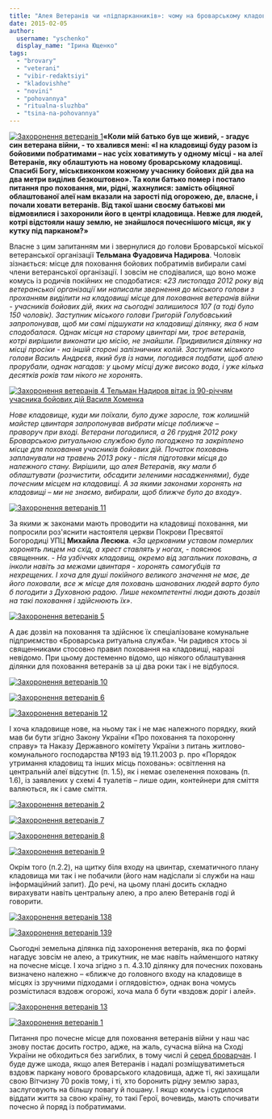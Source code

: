 ```yaml
---
title: "Алея Ветеранів чи «підпарканників»: чому на броварському кладовищі ветеранів ховають вздовж огорожі?"
date: 2015-02-05
author: 
  username: "yschenko"
  display_name: "Ірина Ющенко"
tags: 
  - "brovary"
  - "veterani"
  - "vibir-redaktsiyi"
  - "kladovishhe"
  - "novini"
  - "pohovannya"
  - "ritualna-sluzhba"
  - "tsina-na-pohovannya"
---
```


[![Захоронення ветеранів 1](https://mpz.brovary.org/wp-content/uploads/2015/01/Zahoronennya-veteraniv-1.jpg)](https://mpz.brovary.org/wp-content/uploads/2015/01/Zahoronennya-veteraniv-1.jpg)**«Коли мій батько був ще живий, - згадує син ветерана війни, - то хвалився мені: «І на кладовищі буду разом із бойовими побратимами – нас усіх ховатимуть у одному місці - на алеї Ветеранів, яку облаштують на новому броварському кладовищі. Спасибі Богу, міськвиконком кожному учаснику бойових дій два на два метри виділив безкоштовно». Та коли батько помер і постало питання про поховання, ми, рідні, жахнулися: замість обіцяної облаштованої алеї нам вказали на зарості під огорожею, де, власне, і почали ховати ветеранів. Від такої шани своєму батькові ми відмовилися і захоронили його в центрі кладовища. Невже для людей, котрі відстояли нашу землю, не знайшлося почеснішого місця, як у кутку під парканом?»**

Власне з цим запитанням ми і звернулися до голови Броварської міської ветеранської організації **Тельмана Фуадовича Надирова**. Чоловік зізнається: місце для поховання бойових побратимів вибирали самі члени ветеранської організації. І зовсім не сподівалися, що воно може комусь із родичів покійних не сподобатися: «_23 листопада 2012 року від ветеранської організації ми написали звернення до міського голови з проханням виділити на кладовищі місце для поховання ветеранів війни - учасників бойових дій, яких на сьогодні залишилося 107 (а тоді було 150 чоловік). Заступник міського голови Григорій Голубовський запропонував, щоб ми самі підшукати на кладовищі ділянку, яка б нам сподобалася. Однак місця на старому цвинтарі ми, троє ветеранів, котрі вирішили виконати цю місію, не знайшли. Придивилися ділянку на місці просіки - на іншій стороні залізничних колій. Заступник міського голови Василь Андрєєв, який був із нами, погодився подбати, щоб алею прорубали, однак нагадав: у цьому місці дуже високо вода, і уже кілька десятків років там нікого не хоронять_.

[![Захоронення ветеранів 4 Тельман Надиров вітає із 90-річчям учасника бойових дій Василя Хоменка](https://mpz.brovary.org/wp-content/uploads/2015/01/Zahoronennya-veteraniv-4-Telman-Nadirov-vitaye-iz-90-richchyam-uchasnika-boyovih-diy-Vasilya-Homenka.jpg)](https://mpz.brovary.org/wp-content/uploads/2015/01/Zahoronennya-veteraniv-4-Telman-Nadirov-vitaye-iz-90-richchyam-uchasnika-boyovih-diy-Vasilya-Homenka.jpg)

_Нове кладовище, куди ми поїхали, було дуже заросле, тож колишній майстер цвинтаря запропонував вибрати місце поближче – праворуч при вході. Ветерани погодилися, а 26 грудня 2012 року Броварською ритуальною службою було погоджено та закріплено місце для поховання учасників бойових дій. Початок поховань запланували на травень 2013 року - після підготовки місця до належного стану. Вирішили, що алея Ветеранів, яку мали б облаштувати (розчистити, обсадити зеленими насадженнями), буде почесним місцем на кладовищі. А за якими законами хоронять на кладовищі – ми не знаємо, вибирали, щоб ближче було до входу_».

[![Захоронення ветеранів 11](https://mpz.brovary.org/wp-content/uploads/2015/01/Zahoronennya-veteraniv-11.jpg)](https://mpz.brovary.org/wp-content/uploads/2015/01/Zahoronennya-veteraniv-11.jpg)

За якими ж законами мають проводити на кладовищі поховання, ми попросили роз'яснити настоятеля церкви Покрови Пресвятої Богородиці УПЦ **Михайла Лесюка**. _«За церковним уставом померлих хоронять лицем на схід, а хрест ставлять у ногах,_ - пояснює священник. - _На узбіччях кладовищ, окремо від загальних поховань, а інколи навіть за межами цвинтаря - хоронять самогубців та нехрещених. І хоча для душі покійного великого значення не має, де його поховали, все ж місце для поховань шанованих людей варто було б погодити з Духовною радою. Лише некомпетентні люди дають дозвіл на такі поховання і здійснюють їх»_.

[![Захоронення ветеранів 5](https://mpz.brovary.org/wp-content/uploads/2015/01/Zahoronennya-veteraniv-5.jpg)](https://mpz.brovary.org/wp-content/uploads/2015/01/Zahoronennya-veteraniv-5.jpg)

А дає дозвіл на поховання та здійснює їх спеціалізоване комунальне підприємство «Броварська ритуальна служба». Чи радився хтось зі священниками стосовно правил поховання на кладовищі, наразі невідомо. При цьому достеменно відомо, що ніякого облаштування ділянки для поховання ветеранів за ці два роки так і не відбулося.

[![Захоронення ветеранів 10](https://mpz.brovary.org/wp-content/uploads/2015/01/Zahoronennya-veteraniv-10.jpg)](https://mpz.brovary.org/wp-content/uploads/2015/01/Zahoronennya-veteraniv-10.jpg)

[![Захоронення ветеранів 6](https://mpz.brovary.org/wp-content/uploads/2015/01/Zahoronennya-veteraniv-6.jpg)](https://mpz.brovary.org/wp-content/uploads/2015/01/Zahoronennya-veteraniv-6.jpg)

[![Захоронення ветеранів 12](https://mpz.brovary.org/wp-content/uploads/2015/01/Zahoronennya-veteraniv-12.jpg)](https://mpz.brovary.org/wp-content/uploads/2015/01/Zahoronennya-veteraniv-12.jpg)

І хоча кладовище нове, на ньому так і не має належного порядку, який мав би бути згідно Закону України «Про поховання та похоронну справу» та Наказу Державного комітету України з питань житлово-комунального господарства №193 від 19.11.2003 р. про «Порядок утримання кладовищ та інших місць поховань»: освітлення на центральній алеї відсутнє (п. 1.5), як і немає озеленення поховань (п. 1.6), із заявлених у схемі 4 туалетів – лише один, контейнери для сміття валяються, як і саме сміття.

[![Захоронення ветеранів 2](https://mpz.brovary.org/wp-content/uploads/2015/01/Zahoronennya-veteraniv-2.jpg)](https://mpz.brovary.org/wp-content/uploads/2015/01/Zahoronennya-veteraniv-2.jpg)

[![Захоронення ветеранів 7](https://mpz.brovary.org/wp-content/uploads/2015/01/Zahoronennya-veteraniv-7.jpg)](https://mpz.brovary.org/wp-content/uploads/2015/01/Zahoronennya-veteraniv-7.jpg)

[![Захоронення ветеранів 8](https://mpz.brovary.org/wp-content/uploads/2015/01/Zahoronennya-veteraniv-8.jpg)](https://mpz.brovary.org/wp-content/uploads/2015/01/Zahoronennya-veteraniv-8.jpg)

[![Захоронення ветеранів 9](https://mpz.brovary.org/wp-content/uploads/2015/01/Zahoronennya-veteraniv-9.jpg)](https://mpz.brovary.org/wp-content/uploads/2015/01/Zahoronennya-veteraniv-9.jpg)

Окрім того (п.2.2), на щитку біля входу на цвинтар, схематичного плану кладовища ми так і не побачили (його нам надіслали зі служби на наш інформаційний запит). До речі, на цьому плані досить складно вирахувати навіть центральну алею, а про алею Ветеранів годі й говорити.

[![Захоронення ветеранів 138](https://mpz.brovary.org/wp-content/uploads/2015/01/Zahoronennya-veteraniv-138.jpg)](https://mpz.brovary.org/wp-content/uploads/2015/01/Zahoronennya-veteraniv-138.jpg)

[![Захоронення ветеранів 139](https://mpz.brovary.org/wp-content/uploads/2015/01/Zahoronennya-veteraniv-139.jpg)](https://mpz.brovary.org/wp-content/uploads/2015/01/Zahoronennya-veteraniv-139.jpg)

Сьогодні земельна ділянка під захоронення ветеранів, яка по формі нагадує зовсім не алею, а трикутник, не має навіть найменшого натяку на почесне місце. І хоча згідно з п. 4.3.10 ділянку для почесних поховань визначено належно – «ближче до головного входу на кладовище в місцях із зручними підходами і оглядовістю», однак вона чомусь розмістилася вздовж огорожі, хоча мала б бути «вздовж доріг і алей».

[![Захоронення ветеранів 13](https://mpz.brovary.org/wp-content/uploads/2015/01/Zahoronennya-veteraniv-13.jpg)](https://mpz.brovary.org/wp-content/uploads/2015/01/Zahoronennya-veteraniv-13.jpg)

[![Захоронення ветеранів 1](https://mpz.brovary.org/wp-content/uploads/2015/01/Zahoronennya-veteraniv-1.jpg)](https://mpz.brovary.org/wp-content/uploads/2015/01/Zahoronennya-veteraniv-1.jpg)

Питання про почесне місце для поховання ветеранів війни у наш час знову постає досить гостро, адже, на жаль, сучасна війна на Сході України не обходиться без загиблих, в тому числі й [серед броварчан](https://mpz.brovary.org/brovari-zustrili-svogo-yangola-z-viyni-fotoreportazh/). І буде дуже шкода, якщо алея Ветеранів і надалі розміщуватиметься вздовж паркану нового броварського кладовища, адже ті, які захищали свою Вітчизну 70 років тому, і ті, хто боронить рідну землю зараз, заслуговують на більшу повагу й пошану. І якщо комусь і судилося віддати життя за свою країну, то такі Герої, вочевидь, мають спочивати почесно й поряд із побратимами.
